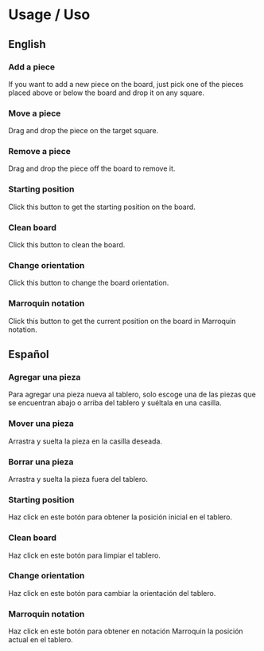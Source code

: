 # Usage / Uso

## English

### Add a piece

If you want to add a new piece on the board, just pick one of the pieces placed above or below 
the board and drop it on any square.

### Move a piece

Drag and drop the piece on the target square.

### Remove a piece

Drag and drop the piece off the board to remove it.

### Starting position

Click this button to get the starting position on the board.

### Clean board

Click this button to clean the board.

### Change orientation

Click this button to change the board orientation.

### Marroquin notation

Click this button to get the current position on the board in Marroquin notation. 

## Español

### Agregar una pieza

Para agregar una pieza nueva al tablero, solo escoge una de las piezas que se encuentran abajo
o arriba del tablero y suéltala en una casilla.

### Mover una pieza

Arrastra y suelta la pieza en la casilla deseada.

### Borrar una pieza

Arrastra y suelta la pieza fuera del tablero.

### Starting position

Haz click en este botón para obtener la posición inicial en el tablero.

### Clean board

Haz click en este botón para limpiar el tablero.

### Change orientation

Haz click en este botón para cambiar la orientación del tablero. 

### Marroquin notation

Haz click en este botón para obtener en notación Marroquin la posición actual en el tablero.